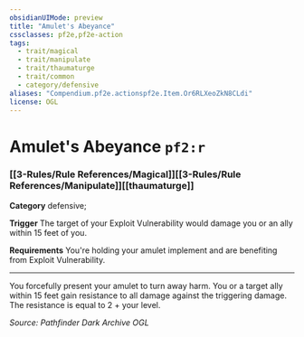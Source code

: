 ```yaml
---
obsidianUIMode: preview
title: "Amulet's Abeyance"
cssclasses: pf2e,pf2e-action
tags:
  - trait/magical
  - trait/manipulate
  - trait/thaumaturge
  - trait/common
  - category/defensive
aliases: "Compendium.pf2e.actionspf2e.Item.Or6RLXeoZkN8CLdi"
license: OGL
---
```

# Amulet's Abeyance `pf2:r`

### [[3-Rules/Rule References/Magical]][[3-Rules/Rule References/Manipulate]][[thaumaturge]]

**Category** defensive; 




**Trigger** The target of your Exploit Vulnerability would damage you or an ally within 15 feet of you.

**Requirements** You're holding your amulet implement and are benefiting from Exploit Vulnerability.

* * *

You forcefully present your amulet to turn away harm. You or a target ally within 15 feet gain resistance to all damage against the triggering damage. The resistance is equal to 2 + your level.

*Source: Pathfinder Dark Archive*
*OGL*